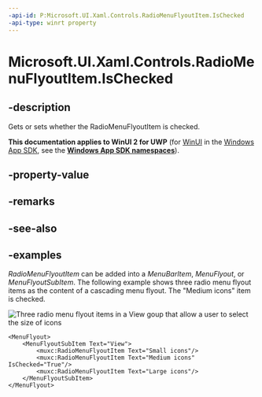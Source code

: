 ```yaml
---
-api-id: P:Microsoft.UI.Xaml.Controls.RadioMenuFlyoutItem.IsChecked
-api-type: winrt property
---
```


# Microsoft.UI.Xaml.Controls.RadioMenuFlyoutItem.IsChecked

<!--
public bool IsChecked { get; set; }
-->

## -description
Gets or sets whether the RadioMenuFlyoutItem is checked.

**This documentation applies to WinUI 2 for UWP** (for [WinUI](/windows/apps/winui/winui3/) in the [Windows App SDK](/windows/apps/windows-app-sdk/), see the **[Windows App SDK namespaces](/windows/windows-app-sdk/api/winrt/)**).

## -property-value

## -remarks

## -see-also

## -examples
*RadioMenuFlyoutItem* can be added into a *MenuBarItem*, *MenuFlyout*, or *MenuFlyoutSubItem*. The following example shows three radio menu flyout items as the content of a cascading menu flyout. The "Medium icons" item is checked.

![Three radio menu flyout items in a View goup that allow a user to select the size of icons](images/RadioMenuFlyoutItems.png)

```xaml
<MenuFlyout>
    <MenuFlyoutSubItem Text="View">
        <muxc:RadioMenuFlyoutItem Text="Small icons"/>
        <muxc:RadioMenuFlyoutItem Text="Medium icons" IsChecked="True"/>
        <muxc:RadioMenuFlyoutItem Text="Large icons"/>
    </MenuFlyoutSubItem>
</MenuFlyout>
```
